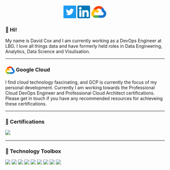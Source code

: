  <p align='center'>
<a href="https://twitter.com/DavidCox88"><img height="40" src="https://github.com/DavidCox88/DavidCox88/blob/main/images/twitter.png?raw=true"></a>
<a href="https://www.linkedin.com/in/david-ryan-cox-080688/"><img height="40" src="https://github.com/DavidCox88/DavidCox88/blob/main/images/linkedin.png?raw=true"></a>
 <a href="https://www.cloudskillsboost.google/public_profiles/97774a96-3f86-4035-9750-9161cb6adb06"><img height="40" src="https://github.com/DavidCox88/DavidCox88/blob/main/images/gc-icon.png?raw=true"></a>
</p>

### 👋 Hi!
 
 
 My name is David Cox and I am currently working as a DevOps Engineer at LBG. I love all things data and have formerly held roles in Data Engineering, Analytics, Data Science and Visulisation.
 
 --- 
 ### <img align="center" height="25" src="https://github.com/DavidCox88/DavidCox88/blob/main/images/gc-icon.png?raw=True"> Google Cloud
 
 I find cloud technology fascinating, and GCP is currently the focus of my personal development. Currently I am working towards the Professional Cloud DevOps Engineer and Professional Cloud Architect certifications. Please get in touch if you have any recommended resources for achieveing these certifications.

---
### 📜 Certifications
<a href="https://www.credential.net/b0bf4376-deb7-458e-bfa7-84c425166dfc#gs.tnuj2b"><img height="100" src="https://api.accredible.com/v1/frontend/credential_website_embed_image/badge/42469610"></a>


--- 
### 🧰 Technology Toolbox
![](https://img.shields.io/badge/OS-Windows-informational?style=flat&logo=windows&logoColor=white&color=blue)
![](https://img.shields.io/badge/OS-Mac-informational?style=flat&logo=apple&logoColor=white&color=blue)
![](https://img.shields.io/badge/Editor-Visual_Studio_Code-informational?style=flat&logo=visualstudiocode&logoColor=white&color=blue)
![](https://img.shields.io/badge/Tools-GCP-informational?style=flat&logo=googlecloud&logoColor=white&color=blue)
![](https://img.shields.io/badge/Tools-Azure_DevOps-informational?style=flat&logo=azuredevops&logoColor=white&color=blue)
![](https://img.shields.io/badge/Tools-Git-informational?style=flat&logo=git&logoColor=white&color=blue)
![](https://img.shields.io/badge/Tools-Visual_Studio-informational?style=flat&logo=visualstudio&logoColor=white&color=blue)
![](https://img.shields.io/badge/Code-Python-informational?style=flat&logo=python&logoColor=white&color=blue)
![](https://img.shields.io/badge/Code-SQL-informational?style=flat&color=blue)
